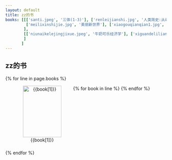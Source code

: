 ```yaml
---
layout: default
title: zz的书
books: [[['santi.jpeg', '三体(1-3)'], ['renleijianshi.jpg', '人类简史:从动物到上帝'], ['xinlixue.jpg', '这才是心理学'],
         ['meilixinshijie.jpg', '美丽新世界'], ['xiaogouqianqian1.jpg', '小狗钱钱'], ['xiaogouqianqian2.jpg', '小狗钱钱2']
        ],
        [['niunaikelejingjixue.jpeg', '牛奶可乐经济学'], ['xiguandeliliang.jpg', '习惯的力量'], ['zikongli.jpg', '自控力']
        ]
       ]
---
```


zz的书
--------
{% for line in page.books %}
<div class='line' style="padding-left: 28px; height: 200px">
  {% for book in line %}
  <div class='content' style="float: left; padding-left: 6.9px; padding-right: 16.9px; min-width: 160px">
        <div class='img' style="text-align: center">
            <img src="{{site.baseurl}}/assets/images/{{book[0]}}" alt="{{book[1]}}" width="120" height="160" />
        </div>
        <div class='name' style="text-align: center">{{book[1]}}</div>
  </div>
  {% endfor %}
</div>
{% endfor %}
